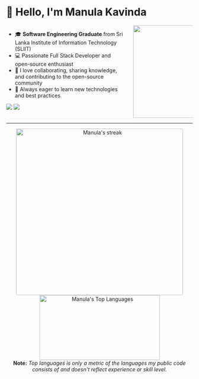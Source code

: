 # 👋 Hello, I'm Manula Kavinda

<div style="display: flex; align-items: flex-start; gap: 20px;">
  <div style="flex: 2; min-width: 150px;">

-    🎓 **Software Engineering Graduate** from Sri Lanka Institute of Information Technology (SLIIT)
-    💻 Passionate Full Stack Developer and open-source enthusiast
-    🤝 I love collaborating, sharing knowledge, and contributing to the open-source community
-    🚀 Always eager to learn new technologies and best practices

<p>
  <a href="mailto:manulakavinda.dev@gmail.com"><img src="https://img.shields.io/badge/-manulakavinda.dev@gmail.com-D14836?style=flat&logo=Gmail&logoColor=white"/></a>
  <a href="https://www.https://cdn.iconscout.com/icon/free/png-512/free-linkedin-logo-icon-download-in-svg-png-gif-file-formats--social-media-brand-alt-logos-pack-icons-3094470.png?f=webp&w=256">
    <img src="https://img.shields.io/badge/-[Linkedin]%20Manula%20Kavinda-0077B5?style=flat&logo=Linkedin&logoColor=white"/>
  </a>
</p>

  </div>
  <div style="flex: 1; min-width: 150px; text-align: right;">
    <img alt="Coding" width="250" src="https://cdn.dribbble.com/users/1020641/screenshots/6024780/media/e8651fc29d5a3c0f858130758d042f20.gif" />
  </div>
</div>

---

<p align="center">
    <a href="https://github.com/ManulaK/github-readme-streak-stats">
        <img title="🔥 Get streak stats for your profile at git.io/streak-stats" alt="Manula's streak" src="https://github-readme-streak-stats.herokuapp.com/?user=ManulaK&theme=black-ice&hide_border=true&stroke=FFF5733" width=450 />
    </a>
    <a href="https://github.com/ManulaK/github-readme-stats">
        <img alt="Manula's Top Languages" src="https://github-readme-stats.vercel.app/api/top-langs/?username=ManulaK&langs_count=8&count_private=true&layout=compact&theme=react&hide_border=true" width=325 height=175/>
    </a>
    <br>
    <b>Note:</b> <i>Top languages is only a metric of the languages my public code consists of and doesn't reflect experience or skill level.</i>
</p>
